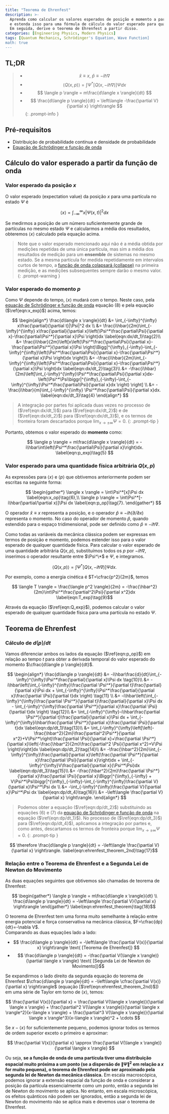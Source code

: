 ```yaml
---
title: "Teorema de Ehrenfest"
description: >-
  Aprenda como calcular os valores esperados de posição e momento a partir da função de onda na mecânica quântica,
  e estenda isso para uma fórmula de cálculo do valor esperado para qualquer variável mecânica Q(x,p).
  Em seguida, derive o teorema de Ehrenfest a partir disso.
categories: [Engineering Physics, Modern Physics]
tags: [Quantum Mechanics, Schrödinger's Equation, Wave Function]
math: true
---
```


## TL;DR
> - $$ \hat x \equiv x,\ \hat p \equiv -i\hbar\nabla$$
> - $$ \langle Q(x,p) \rangle = \int \Psi^*[Q(x, -i\hbar\nabla)]\Psi dx $$
> - $$ \langle p \rangle = m\frac{d\langle x \rangle}{dt} $$
> - $$ \frac{d\langle p \rangle}{dt} = \left\langle -\frac{\partial V}{\partial x} \right\rangle $$
{: .prompt-info }

## Pré-requisitos
- Distribuição de probabilidade contínua e densidade de probabilidade
- [Equação de Schrödinger e função de onda](/posts/schrodinger-equation-and-the-wave-function/)

## Cálculo do valor esperado a partir da função de onda
### Valor esperado da posição $x$
O valor esperado (expectation value) da posição $x$ para uma partícula no estado $\Psi$ é

$$ \langle x \rangle = \int_{-\infty}^{\infty}x|\Psi(x,t)|^2 dx \label{eqn:x_exp}\tag{1}$$

Se medirmos a posição de um número suficientemente grande de partículas no mesmo estado $\Psi$ e calcularmos a média dos resultados, obteremos $\langle x \rangle$ calculado pela equação acima.

> Note que o valor esperado mencionado aqui não é a média obtida por medições repetidas de uma única partícula, mas sim a média dos resultados de medição para um **ensemble** de sistemas no mesmo estado. Se a mesma partícula for medida repetidamente em intervalos curtos de tempo, a [função de onda colapsará (collapse)](/posts/schrodinger-equation-and-the-wave-function/#medição-e-colapso-da-função-de-onda) na primeira medição, e as medições subsequentes sempre darão o mesmo valor.
{: .prompt-warning }

### Valor esperado do momento $p$
Como $\Psi$ depende do tempo, $\langle x \rangle$ mudará com o tempo. Neste caso, pela [equação de Schrödinger e função de onda](/posts/schrodinger-equation-and-the-wave-function/) equação (8) e pela equação ($\ref{eqn:x_exp}$) acima, temos:

$$ \begin{align*}
\frac{d\langle x \rangle}{dt} &= \int_{-\infty}^{\infty} x\frac{\partial}{\partial t}|\Psi|^2 dx \\
&= \frac{i\hbar}{2m}\int_{-\infty}^{\infty} x\frac{\partial}{\partial x}\left(\Psi^*\frac{\partial\Psi}{\partial x}-\frac{\partial\Psi^*}{\partial x}\Psi \right)dx \label{eqn:dx/dt_1}\tag{2}\\
&= \frac{i\hbar}{2m}\left[x\left(\Psi^*\frac{\partial\Psi}{\partial x}-\frac{\partial\Psi^*}{\partial x}\Psi \right)\Bigg|^{\infty}_{-\infty}-\int_{-\infty}^{\infty}\left(\Psi^*\frac{\partial\Psi}{\partial x}-\frac{\partial\Psi^*}{\partial x}\Psi \right)dx \right]\\
&= -\frac{i\hbar}{2m}\int_{-\infty}^{\infty}\left(\Psi^*\frac{\partial\Psi}{\partial x}-\frac{\partial\Psi^*}{\partial x}\Psi \right)dx \label{eqn:dx/dt_2}\tag{3}\\
&= -\frac{i\hbar}{2m}\left[\int_{-\infty}^{\infty}\Psi^*\frac{\partial\Psi}{\partial x}dx-\left(\Psi^*\Psi\biggr|^{\infty}_{-\infty}-\int_{-\infty}^{\infty}\Psi^*\frac{\partial\Psi}{\partial x}dx \right) \right] \\
&= -\frac{i\hbar}{m}\int_{-\infty}^{\infty} \Psi^*\frac{\partial\Psi}{\partial x}dx. \label{eqn:dx/dt_3}\tag{4}
\end{align*} $$

> A integração por partes foi aplicada duas vezes no processo de ($\ref{eqn:dx/dt_1}$) para ($\ref{eqn:dx/dt_2}$) e de ($\ref{eqn:dx/dt_2}$) para ($\ref{eqn:dx/dt_3}$), e os termos de fronteira foram descartados porque $\lim_{x\rightarrow\pm\infty}\Psi=0$.
{: .prompt-tip }

Portanto, obtemos o valor esperado do **momento** como:

$$ \langle p \rangle = m\frac{d\langle x \rangle}{dt} = -i\hbar\int\left(\Psi^*\frac{\partial\Psi}{\partial x}\right)dx. \label{eqn:p_exp}\tag{5} $$

### Valor esperado para uma quantidade física arbitrária $Q(x,p)$
As expressões para $\langle x \rangle$ e $\langle p \rangle$ que obtivemos anteriormente podem ser escritas na seguinte forma:

$$ \begin{gather*}
\langle x \rangle = \int\Psi^*[x]\Psi dx \label{eqn:x_op}\tag{6},\\
\langle p \rangle = \int\Psi^*[-i\hbar(\partial/\partial x)]\Psi dx \label{eqn:p_op}\tag{7}.
\end{gather*} $$

O operador $\hat x \equiv x$ representa a posição, e o operador $\hat p \equiv -i\hbar(\partial/\partial x)$ representa o momento. No caso do operador de momento $\hat p$, quando estendido para o espaço tridimensional, pode ser definido como $\hat p \equiv -i\hbar\nabla$.

Como todas as variáveis da mecânica clássica podem ser expressas em termos de posição e momento, podemos estender isso para o valor esperado de qualquer quantidade física. Para calcular o valor esperado de uma quantidade arbitrária $Q(x,p)$, substituímos todos os $p$ por $-i\hbar\nabla$, inserimos o operador resultante entre $\Psi^\*$ e $\Psi$, e integramos.

$$ \langle Q(x,p) \rangle = \int \Psi^*[Q(x, -i\hbar\nabla)]\Psi dx. \label{eqn:Q_exp}\tag{8}$$

Por exemplo, como a energia cinética é $T=\cfrac{p^2}{2m}$, temos

$$ \langle T \rangle = \frac{\langle p^2 \rangle}{2m} = -\frac{\hbar^2}{2m}\int\Psi^*\frac{\partial^2\Psi}{\partial x^2}dx \label{eqn:T_exp}\tag{9}$$

Através da equação ($\ref{eqn:Q_exp}$), podemos calcular o valor esperado de qualquer quantidade física para uma partícula no estado $\Psi$.

## Teorema de Ehrenfest
### Cálculo de $d\langle p \rangle/dt$
Vamos diferenciar ambos os lados da equação ($\ref{eqn:p_op}$) em relação ao tempo $t$ para obter a derivada temporal do valor esperado do momento $\cfrac{d\langle p \rangle}{dt}$.

$$ \begin{align*}
\frac{d\langle p \rangle}{dt} &= -i\hbar\frac{d}{dt}\int_{-\infty}^{\infty}\Psi^*\frac{\partial}{\partial x}\Psi dx \tag{10}\\
&= -i\hbar\left(\int_{-\infty}^{\infty}\frac{\partial \Psi^*}{\partial t}\frac{\partial}{\partial x}\Psi dx + \int_{-\infty}^{\infty}\Psi^*\frac{\partial}{\partial x}\frac{\partial \Psi}{\partial t}dx \right) \tag{11} \\
&= -i\hbar\left(\int_{-\infty}^{\infty}\frac{\partial \Psi^*}{\partial t}\frac{\partial}{\partial x}\Psi dx - \int_{-\infty}^{\infty}\frac{\partial \Psi^*}{\partial x}\frac{\partial \Psi}{\partial t}dx \right) \tag{12}\\
&= \int_{-\infty}^{\infty}-i\hbar\frac{\partial \Psi^*}{\partial t}\frac{\partial}{\partial x}\Psi dx + \int_{-\infty}^{\infty}i\hbar\frac{\partial \Psi^*}{\partial x}\frac{\partial \Psi}{\partial t}dx \label{eqn:dp/dt_1}\tag{13}\\
&= \int_{-\infty}^{\infty}\left[\left(-\frac{\hbar^2}{2m}\frac{\partial^2\Psi^*}{\partial x^2}+V\Psi^*\right)\frac{\partial \Psi}{\partial x}+\frac{\partial \Psi^*}{\partial x}\left(-\frac{\hbar^2}{2m}\frac{\partial^2 \Psi}{\partial x^2}+V\Psi \right)\right]dx \label{eqn:dp/dt_2}\tag{14}\\
&= -\frac{\hbar^2}{2m}\int_{-\infty}^{\infty}\frac{\partial}{\partial x}\left(\frac{\partial \Psi^*}{\partial x}\frac{\partial \Psi}{\partial x}\right)dx + \int_{-\infty}^{\infty}V\frac{\partial}{\partial x}(\Psi^*\Psi)dx \label{eqn:dp/dt_3}\tag{15}\\
&= -\frac{\hbar^2}{2m}\frac{\partial \Psi^*}{\partial x}\frac{\partial \Psi}{\partial x}\Biggr|^{\infty}_{-\infty} + V\Psi^*\Psi\biggr|^{\infty}_{-\infty}-\int_{-\infty}^{\infty}\frac{\partial V}{\partial x}\Psi^*\Psi dx \\
&= -\int_{-\infty}^{\infty}\frac{\partial V}{\partial x}\Psi^*\Psi dx \label{eqn:dp/dt_4}\tag{16}\\
&= -\left\langle \frac{\partial V}{\partial x} \right\rangle.
\end{align*} $$

> Podemos obter a equação ($\ref{eqn:dp/dt_2}$) substituindo as equações (6) e (7) da [equação de Schrödinger e função de onda](/posts/schrodinger-equation-and-the-wave-function/) na equação ($\ref{eqn:dp/dt_1}$). No processo de ($\ref{eqn:dp/dt_3}$) para ($\ref{eqn:dp/dt_4}$), aplicamos a integração por partes e, como antes, descartamos os termos de fronteira porque $\lim_{x\rightarrow\pm\infty}\Psi=0$.
{: .prompt-tip }

$$ \therefore \frac{d\langle p \rangle}{dt} = -\left\langle \frac{\partial V}{\partial x} \right\rangle. \label{eqn:ehrenfest_theorem_2nd}\tag{17}$$

### Relação entre o Teorema de Ehrenfest e a Segunda Lei de Newton do Movimento
As duas equações seguintes que obtivemos são chamadas de teorema de Ehrenfest:

$$ \begin{gather*}
\langle p \rangle = m\frac{d\langle x \rangle}{dt} \\
\frac{d\langle p \rangle}{dt} = -\left\langle \frac{\partial V}{\partial x} \right\rangle 
\end{gather*} \label{eqn:ehrenfest_theorem}\tag{18}$$

O teorema de Ehrenfest tem uma forma muito semelhante à relação entre energia potencial e força conservativa na mecânica clássica, $F=\cfrac{dp}{dt}=-\nabla V$.  
Comparando as duas equações lado a lado:

- $$ \frac{d\langle p \rangle}{dt} = -\left\langle \frac{\partial V(x)}{\partial x} \right\rangle \text{ [Teorema de Ehrenfest]} $$
- $$ \frac{d\langle p \rangle}{dt} = -\frac{\partial V(\langle x \rangle)}{\partial \langle x \rangle} \text{ [Segunda Lei de Newton do Movimento]}$$

Se expandirmos o lado direito da segunda equação do teorema de Ehrenfest $\cfrac{d\langle p \rangle}{dt} = -\left\langle \cfrac{\partial V(x)}{\partial x} \right\rangle$ (equação [$\ref{eqn:ehrenfest_theorem_2nd}$]) em uma série de Taylor em torno de $\langle x \rangle$, temos:

$$ \frac{\partial V(x)}{\partial x} = \frac{\partial V(\langle x \rangle)}{\partial \langle x \rangle} + \frac{\partial^2 V(\langle x \rangle)}{\partial \langle x \rangle^2}(x-\langle x \rangle) + \frac{\partial^3 V(\langle x \rangle)}{\partial \langle x \rangle^3}(x-\langle x \rangle)^2 + \cdots $$

Se $x-\langle x \rangle$ for suficientemente pequeno, podemos ignorar todos os termos de ordem superior exceto o primeiro e aproximar:

$$ \frac{\partial V(x)}{\partial x} \approx \frac{\partial V(\langle x \rangle)}{\partial \langle x \rangle} $$

Ou seja, **se a função de onda de uma partícula tiver uma distribuição espacial muito próxima a um ponto (se a dispersão de $\|\Psi\|^2$ em relação a $x$ for muito pequena), o teorema de Ehrenfest pode ser aproximado pela segunda lei de Newton da mecânica clássica.** Em escala macroscópica, podemos ignorar a extensão espacial da função de onda e considerar a posição da partícula essencialmente como um ponto, então a segunda lei de Newton do movimento se aplica. No entanto, em escala microscópica, os efeitos quânticos não podem ser ignorados, então a segunda lei de Newton do movimento não se aplica mais e devemos usar o teorema de Ehrenfest.
